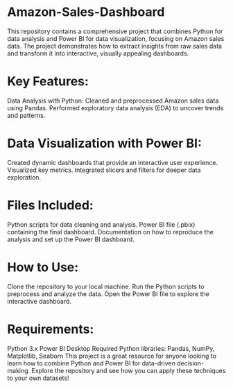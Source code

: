 # Amazon-Sales-Dashboard
This repository contains a comprehensive project that combines Python for data analysis and Power BI for data visualization, focusing on Amazon sales data. The project demonstrates how to extract insights from raw sales data and transform it into interactive, visually appealing dashboards.

# Key Features:
Data Analysis with Python:
Cleaned and preprocessed Amazon sales data using Pandas.
Performed exploratory data analysis (EDA) to uncover trends and patterns.


# Data Visualization with Power BI:
Created dynamic dashboards that provide an interactive user experience.
Visualized key metrics.
Integrated slicers and filters for deeper data exploration.

# Files Included:
Python scripts for data cleaning and analysis.
Power BI file (.pbix) containing the final dashboard.
Documentation on how to reproduce the analysis and set up the Power BI dashboard.

# How to Use:
Clone the repository to your local machine.
Run the Python scripts to preprocess and analyze the data.
Open the Power BI file to explore the interactive dashboard.

# Requirements:
Python 3.x
Power BI Desktop
Required Python libraries: Pandas, NumPy, Matplotlib, Seaborn
This project is a great resource for anyone looking to learn how to combine Python and Power BI for data-driven decision-making. Explore the repository and see how you can apply these techniques to your own datasets!
